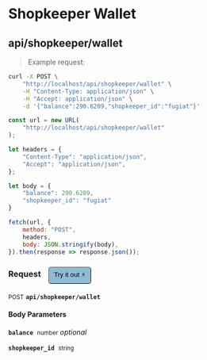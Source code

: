 # Shopkeeper Wallet


## api/shopkeeper/wallet




> Example request:

```bash
curl -X POST \
    "http://localhost/api/shopkeeper/wallet" \
    -H "Content-Type: application/json" \
    -H "Accept: application/json" \
    -d '{"balance":290.6209,"shopkeeper_id":"fugiat"}'

```

```javascript
const url = new URL(
    "http://localhost/api/shopkeeper/wallet"
);

let headers = {
    "Content-Type": "application/json",
    "Accept": "application/json",
};

let body = {
    "balance": 290.6209,
    "shopkeeper_id": "fugiat"
}

fetch(url, {
    method: "POST",
    headers,
    body: JSON.stringify(body),
}).then(response => response.json());
```


<div id="execution-results-POSTapi-shopkeeper-wallet" hidden>
    <blockquote>Received response<span id="execution-response-status-POSTapi-shopkeeper-wallet"></span>:</blockquote>
    <pre class="json"><code id="execution-response-content-POSTapi-shopkeeper-wallet"></code></pre>
</div>
<div id="execution-error-POSTapi-shopkeeper-wallet" hidden>
    <blockquote>Request failed with error:</blockquote>
    <pre><code id="execution-error-message-POSTapi-shopkeeper-wallet"></code></pre>
</div>
<form id="form-POSTapi-shopkeeper-wallet" data-method="POST" data-path="api/shopkeeper/wallet" data-authed="0" data-hasfiles="0" data-headers='{"Content-Type":"application\/json","Accept":"application\/json"}' onsubmit="event.preventDefault(); executeTryOut('POSTapi-shopkeeper-wallet', this);">
<h3>
    Request&nbsp;&nbsp;&nbsp;
        <button type="button" style="background-color: #8fbcd4; padding: 5px 10px; border-radius: 5px; border-width: thin;" id="btn-tryout-POSTapi-shopkeeper-wallet" onclick="tryItOut('POSTapi-shopkeeper-wallet');">Try it out ⚡</button>
    <button type="button" style="background-color: #c97a7e; padding: 5px 10px; border-radius: 5px; border-width: thin;" id="btn-canceltryout-POSTapi-shopkeeper-wallet" onclick="cancelTryOut('POSTapi-shopkeeper-wallet');" hidden>Cancel</button>&nbsp;&nbsp;
    <button type="submit" style="background-color: #6ac174; padding: 5px 10px; border-radius: 5px; border-width: thin;" id="btn-executetryout-POSTapi-shopkeeper-wallet" hidden>Send Request 💥</button>
    </h3>
<p>
<small class="badge badge-black">POST</small>
 <b><code>api/shopkeeper/wallet</code></b>
</p>
<h4 class="fancy-heading-panel"><b>Body Parameters</b></h4>
<p>
<b><code>balance</code></b>&nbsp;&nbsp;<small>number</small>     <i>optional</i> &nbsp;
<input type="number" name="balance" data-endpoint="POSTapi-shopkeeper-wallet" data-component="body"  hidden>
<br>

</p>
<p>
<b><code>shopkeeper_id</code></b>&nbsp;&nbsp;<small>string</small>  &nbsp;
<input type="text" name="shopkeeper_id" data-endpoint="POSTapi-shopkeeper-wallet" data-component="body" required  hidden>
<br>

</p>

</form>



